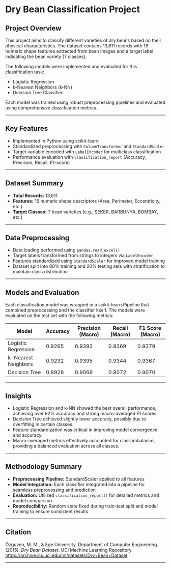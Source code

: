 # Dry Bean Classification Project

## Project Overview
This project aims to classify different varieties of dry beans based on their physical characteristics. The dataset contains 13,611 records with 16 numeric shape features extracted from bean images and a target label indicating the bean variety (7 classes).

The following models were implemented and evaluated for this classification task:

- Logistic Regression  
- k-Nearest Neighbors (k-NN)  
- Decision Tree Classifier  

Each model was trained using robust preprocessing pipelines and evaluated using comprehensive classification metrics.

---

## Key Features
- Implemented in Python using scikit-learn  
- Standardized preprocessing with `ColumnTransformer` and `StandardScaler`  
- Target variable encoded with `LabelEncoder` for multiclass classification  
- Performance evaluation with `classification_report` (Accuracy, Precision, Recall, F1-score)  

---

## Dataset Summary
- **Total Records:** 13,611  
- **Features:** 16 numeric shape descriptors (Area, Perimeter, Eccentricity, etc.)  
- **Target Classes:** 7 bean varieties (e.g., SEKER, BARBUNYA, BOMBAY, etc.)  

---

## Data Preprocessing
- Data loading performed using `pandas.read_excel()`  
- Target labels transformed from strings to integers via `LabelEncoder`  
- Features standardized using `StandardScaler` for improved model training  
- Dataset split into 80% training and 20% testing sets with stratification to maintain class distribution  

---

## Models and Evaluation
Each classification model was wrapped in a scikit-learn Pipeline that combined preprocessing and the classifier itself. The models were evaluated on the test set with the following metrics:

| Model               | Accuracy | Precision (Macro) | Recall (Macro) | F1 Score (Macro) |
|---------------------|----------|-------------------|----------------|------------------|
| Logistic Regression  | 0.9265   | 0.9393            | 0.9369         | 0.9379           |
| k-Nearest Neighbors  | 0.9232   | 0.9395            | 0.9344         | 0.9367           |
| Decision Tree       | 0.8928   | 0.9069            | 0.9072         | 0.9070           |

---

## Insights
- Logistic Regression and k-NN showed the best overall performance, achieving over 92% accuracy and strong macro-averaged F1 scores.  
- Decision Tree achieved slightly lower accuracy, possibly due to overfitting in certain classes.  
- Feature standardization was critical in improving model convergence and accuracy.  
- Macro-averaged metrics effectively accounted for class imbalance, providing a balanced evaluation across all classes.  

---

## Methodology Summary
- **Preprocessing Pipeline:** StandardScaler applied to all features  
- **Model Integration:** Each classifier integrated into a pipeline for seamless preprocessing and prediction  
- **Evaluation:** Utilized `classification_report()` for detailed metrics and model comparison  
- **Reproducibility:** Random state fixed during train-test split and model training to ensure consistent results  

---

## Citation
Özguven, M. M., & Ege University, Department of Computer Engineering. (2015). *Dry Bean Dataset*. UCI Machine Learning Repository. https://archive.ics.uci.edu/ml/datasets/Dry+Bean+Dataset

---

